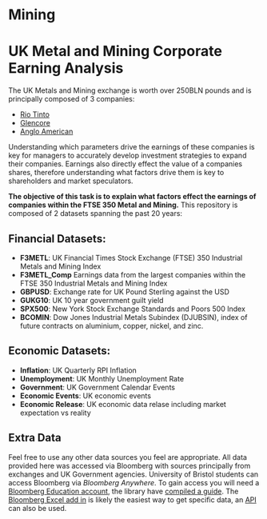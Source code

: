 # Mining

# UK Metal and Mining Corporate Earning Analysis

The UK Metals and Mining exchange is worth over 250BLN pounds and is principally composed of 3 companies:
 - [Rio Tinto](https://www.riotinto.com/en)
 - [Glencore](https://www.glencore.com/)
 - [Anglo American](https://www.angloamerican.com/)

Understanding which parameters drive the earnings of these companies is key for managers to accurately develop investment strategies to expand their companies. Earnings also directly effect the value of a companies shares, therefore understanding what factors drive them is key to shareholders and market speculators. 

**The objective of this task is to explain what factors effect the earnings of companies within the FTSE 350 Metal and Mining.** This repository is composed of 2 datasets spanning the past 20 years:

## Financial Datasets:
- **F3METL**: UK Financial Times Stock Exchange (FTSE) 350 Industrial Metals and Mining Index
- **F3METL_Comp** Earnings data from the largest companies within the FTSE 350 Industrial Metals and Mining Index
- **GBPUSD**: Exchange rate for UK Pound Sterling against the USD
- **GUKG10**: UK 10 year government guilt yield
- **SPX500**: New York Stock Exchange Standards and Poors 500 Index
- **BCOMIN**: Dow Jones Industrial Metals Subindex (DJUBSIN), index of future contracts on aluminium, copper, nickel, and zinc.

## Economic Datasets:
- **Inflation**: UK Quarterly RPI Inflation
- **Unemployment**: UK Monthly Unemployment Rate
- **Government**: UK Government Calendar Events
- **Economic Events**: UK economic events
- **Economic Release**: UK economic data relase including market expectation vs reality

## Extra Data

Feel free to use any other data sources you feel are appropriate. All data provided here was accessed via Bloomberg with sources principally from exchanges and UK Government agencies. University of Bristol students can access Bloomberg via *Bloomberg Anywhere*. To gain access you will need a [Bloomberg Education account](https://www.bloomberg.com/professional/expertise/education/), the library have [compiled a guide](https://bristol.libguides.com/ld.php?content_id=32976974). The [Bloomberg Excel add in](https://bba.bloomberg.net/Distrib/PDF/API_FAQ.pdf) is likely the easiest way to get specific data, an [API](https://www.bloomberg.com/professional/support/api-library/) can also be used.
